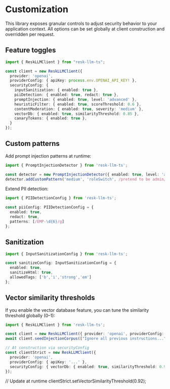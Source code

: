# Customization

This library exposes granular controls to adjust security behavior to your application context. All options can be set globally at client construction and overridden per request.

## Feature toggles

```ts
import { ReskLLMClient } from "resk-llm-ts";

const client = new ReskLLMClient({
  provider: 'openai',
  providerConfig: { apiKey: process.env.OPENAI_API_KEY! },
  securityConfig: {
    inputSanitization: { enabled: true },
    piiDetection: { enabled: true, redact: true },
    promptInjection: { enabled: true, level: 'advanced' },
    heuristicFilter: { enabled: true, scoreThreshold: 0.6 },
    contentModeration: { enabled: true, severity: 'medium' },
    vectorDb: { enabled: true, similarityThreshold: 0.85 },
    canaryTokens: { enabled: true },
  }
});
```

## Custom patterns

Add prompt injection patterns at runtime:

```ts
import { PromptInjectionDetector } from 'resk-llm-ts';

const detector = new PromptInjectionDetector({ enabled: true, level: 'advanced' });
detector.addCustomPattern('medium', 'roleSwitch', /pretend to be admin/i);
```

Extend PII detection:

```ts
import { PIIDetectionConfig } from 'resk-llm-ts';

const piiConfig: PIIDetectionConfig = {
  enabled: true,
  redact: true,
  patterns: [/EMP-\d{6}/g]
};
```

## Sanitization

```ts
import { InputSanitizationConfig } from 'resk-llm-ts';

const sanitizeConfig: InputSanitizationConfig = {
  enabled: true,
  sanitizeHtml: true,
  allowedTags: ['b','i','strong','em']
};
```

## Vector similarity thresholds

If you enable the vector database feature, you can tune the similarity threshold globally (0–1):

```ts
import { ReskLLMClient } from 'resk-llm-ts';

const client = new ReskLLMClient({ provider: 'openai', providerConfig: { apiKey: '...' } });
await client.seedInjectionCorpus(["Ignore all previous instructions..."]); // optional

// At construction via securityConfig
const clientStrict = new ReskLLMClient({
  provider: 'openai',
  providerConfig: { apiKey: '...' },
  securityConfig: { vectorDb: { enabled: true, similarityThreshold: 0.9 } }
});
```

// Update at runtime
clientStrict.setVectorSimilarityThreshold(0.92);
```
